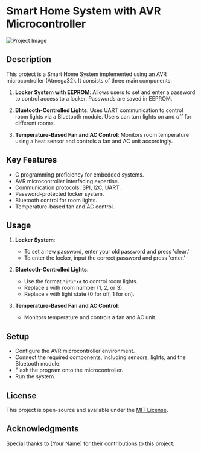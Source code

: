 # Smart Home System with AVR Microcontroller

![Project Image](project_image.jpg) <!-- Replace with an image representing your project, if available -->

## Description

This project is a Smart Home System implemented using an AVR microcontroller (Atmega32). It consists of three main components:

1. **Locker System with EEPROM**: Allows users to set and enter a password to control access to a locker. Passwords are saved in EEPROM.

2. **Bluetooth-Controlled Lights**: Uses UART communication to control room lights via a Bluetooth module. Users can turn lights on and off for different rooms.

3. **Temperature-Based Fan and AC Control**: Monitors room temperature using a heat sensor and controls a fan and AC unit accordingly.

## Key Features

- C programming proficiency for embedded systems.
- AVR microcontroller interfacing expertise.
- Communication protocols: SPI, I2C, UART.
- Password-protected locker system.
- Bluetooth control for room lights.
- Temperature-based fan and AC control.

## Usage

1. **Locker System**:
   - To set a new password, enter your old password and press 'clear.'
   - To enter the locker, input the correct password and press 'enter.'

2. **Bluetooth-Controlled Lights**:
   - Use the format `*i*x*x#` to control room lights.
   - Replace `i` with room number (1, 2, or 3).
   - Replace `x` with light state (0 for off, 1 for on).

3. **Temperature-Based Fan and AC Control**:
   - Monitors temperature and controls a fan and AC unit.

## Setup

- Configure the AVR microcontroller environment.
- Connect the required components, including sensors, lights, and the Bluetooth module.
- Flash the program onto the microcontroller.
- Run the system.

## License

This project is open-source and available under the [MIT License](LICENSE).

## Acknowledgments

Special thanks to [Your Name] for their contributions to this project.

